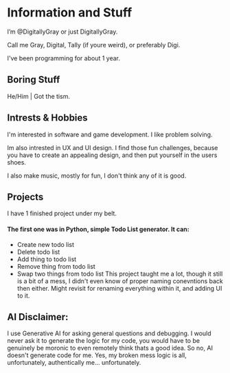 # Information and Stuff

I’m @DigitallyGray or just DigitallyGray.

Call me Gray, Digital, Tally (if youre weird), or preferably Digi.

I've been programming for about 1 year.

## Boring Stuff

He/Him | Got the tism.

## Intrests & Hobbies

I'm interested in software and game development. I like problem solving. 

Im also intrested in UX and UI design. 
I find those fun challenges, because you have to create an appealing design, and then put yourself in the users shoes.

I also make music, mostly for fun, I don't think any of it is good.

## Projects

I have 1 finished project under my belt.

#### The first one was in Python, simple Todo List generator. It can:
- Create new todo list
- Delete todo list
- Add thing to todo list
- Remove thing from todo list
- Swap two things from todo list
This project taught me a lot, though it still is a bit of a mess, I didn't even know of proper naming conevntions back then either.
Might revisit for renaming everything within it, and adding UI to it.

## AI Disclaimer:

I use Generative AI for asking general questions and debugging.
I would never ask it to generate the logic for my code, you would have to be genuinely be moronic to even remotely think thats a good idea.
So no, AI doesn't generate code for me. Yes, my broken mess logic is all, unfortunately, authentically me... unfortunately.

<!---
DigitallyGray/DigitallyGray is a ✨ special ✨ repository because its `README.md` (this file) appears on your GitHub profile.
You can click the Preview link to take a look at your changes.
--->
